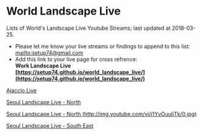 # World Landscape Live
Lists of World's Landscape Live Youtube Streams; last updated at 2018-03-25.

- Please let me know your live streams or findings to append to this list:
  [mailto:setup74@gmail.com](mailto:setup74@gmail.com)
- Add this link to your live page for cross refrence: <br/>
  **Work Landscape Live [https://setup74.github.io/world_landscape_live/](https://setup74.github.io/world_landscape_live/)**


[Ajaccio Live](https://www.youtube.com/watch?v=sDNHnV4gL6k)

[Seoul Landscape Live - North](https://www.youtube.com/watch?v=i1YvOuuliTk)

[Seoul Landscape Live - North (http://img.youtube.com/vi/i1YvOuuliTk/0.jpg)](http://www.youtube.com/watch?v=i1YvOuuliTk)

[Seoul Landscape Live - South East](https://www.youtube.com/watch?v=JOAJlnmcCMY)

